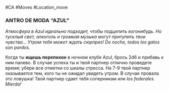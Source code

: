 #CA #Moves #Location_move

### ANTRO DE MODA “AZUL”
*Атмосфера в Azul идеально подходит, чтобы подцепить когонибудь. Но тусклый свет, алкоголь и громкая музыка могут притупить твои чувства... Утром тебя может ждать сюрприз! De noche, todos los gatos son pardos.*

Когда ты **ищешь перепихон** в ночном клубе Azul, брось 2d6 и прибавь к ним палево. В случае успеха ты и твой партнер отлично проведете время; убери все отметки со шкалы стресса. На 7-9 твой партнер оказывается тем, кого ты не ожидал увидеть утром. В случае провала это ловушка! Твой партнер сдает тебя соперникам или *los federales. Mierda!*